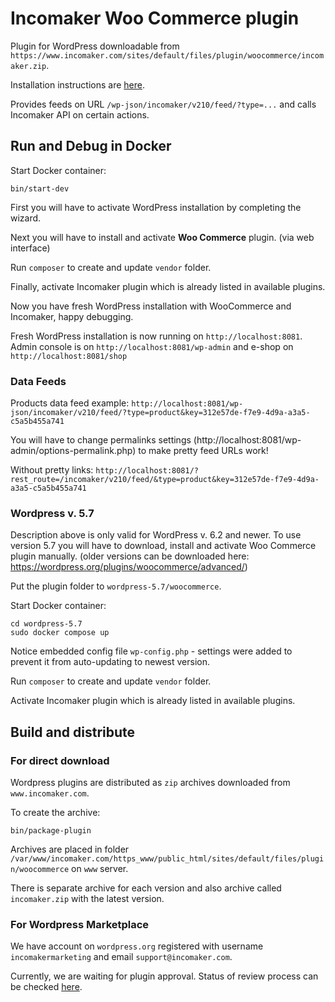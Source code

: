 # Incomaker Woo Commerce plugin

Plugin for WordPress downloadable from `https://www.incomaker.com/sites/default/files/plugin/woocommerce/incomaker.zip`.

Installation instructions are [here](https://support.incomaker.com/en/hc/2628921009/7/woocommerce).

Provides feeds on URL `/wp-json/incomaker/v210/feed/?type=...` and calls Incomaker API on certain actions.

## Run and Debug in Docker

Start Docker container:

    bin/start-dev

First you will have to activate WordPress installation by completing the wizard.

Next you will have to install and activate **Woo Commerce** plugin. (via web interface)

Run `composer` to create and update `vendor` folder.

Finally, activate Incomaker plugin which is already listed in available plugins.

Now you have fresh WordPress installation with WooCommerce and Incomaker, happy debugging.

Fresh WordPress installation is now running on `http://localhost:8081`. Admin console is on `http://localhost:8081/wp-admin` 
and e-shop on `http://localhost:8081/shop` 

### Data Feeds

Products data feed example: 
`http://localhost:8081/wp-json/incomaker/v210/feed/?type=product&key=312e57de-f7e9-4d9a-a3a5-c5a5b455a741`

You will have to change permalinks settings (http://localhost:8081/wp-admin/options-permalink.php) to make pretty feed URLs work!

Without pretty links:
`http://localhost:8081/?rest_route=/incomaker/v210/feed/&type=product&key=312e57de-f7e9-4d9a-a3a5-c5a5b455a741`

### Wordpress v. 5.7

Description above is only valid for WordPress v. 6.2 and newer. To use version 5.7 you will have to download, install and activate Woo Commerce plugin manually.
(older versions can be downloaded here: https://wordpress.org/plugins/woocommerce/advanced/)

Put the plugin folder to `wordpress-5.7/woocommerce`.

Start Docker container:

    cd wordpress-5.7
    sudo docker compose up

Notice embedded config file `wp-config.php` - settings were added to prevent it from auto-updating to newest version.

Run `composer` to create and update `vendor` folder.

Activate Incomaker plugin which is already listed in available plugins.

## Build and distribute

### For direct download

Wordpress plugins are distributed as `zip` archives downloaded from `www.incomaker.com`.

To create the archive:

    bin/package-plugin

Archives are placed in folder `/var/www/incomaker.com/https_www/public_html/sites/default/files/plugin/woocommerce` on `www` server.

There is separate archive for each version and also archive called `incomaker.zip` with the latest version. 

### For Wordpress Marketplace

We have account on `wordpress.org` registered with username `incomakermarketing` and email `support@incomaker.com`.

Currently, we are waiting for plugin approval. Status of review process can be checked [here](https://wordpress.org/plugins/developers/add/).
